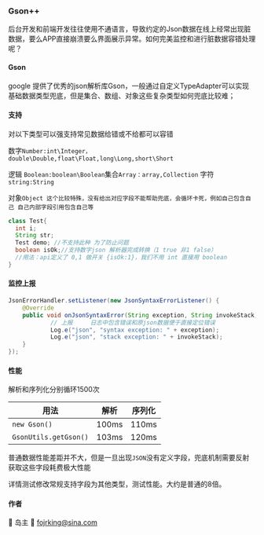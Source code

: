 ### Gson++

后台开发和前端开发往往使用不通语言，导致约定的Json数据在线上经常出现脏数据，要么APP直接崩溃要么界面展示异常。如何完美监控和进行脏数据容错处理呢？

#### Gson

google 提供了优秀的json解析库Gson，一般通过自定义TypeAdapter可以实现基础数据类型兜底，但是集合、数组、对象这些复杂类型如何兜底比较难；

#### 支持

对以下类型可以强支持常见数据给错或不给都可以容错

数字`Number:int\Integer，double\Double,float\Float,long\Long,short\Short`

逻辑 `Boolean:boolean\Boolean`集合`Array：array,Collection` 字符`string:String`

对象`Object 这个比较特殊，没有给出对应字段不能帮助兜底，会循环卡死，例如自己包含自己 自己内部字段引用包含自己等`

```java
class Test{
  int i;
  String str;
  Test demo; //不支持此种 为了防止问题
  boolean isOk;//支持数字json 解析器完成转换（1 true 非1 false）
  //用法：api定义了 0,1 做开关 {isOk:1}，我们不用 int 直接用 boolean 
}
```



#### 监控上报

```java
JsonErrorHandler.setListener(new JsonSyntaxErrorListener() {
	@Override
    public void onJsonSyntaxError(String exception, String invokeStack) {
        	// 上报     日志中包含错误和原json数据便于直接定位错误
            Log.e("json", "syntax exception: " + exception);
            Log.e("json", "stack exception: " + invokeStack);
    }
});
```

#### 性能

解析和序列化分别循环1500次

| 用法           | 解析  | 序列化 |
| ------------- | ----- | ------ |
| `new Gson()`  | 100ms | 110ms  |
| `GsonUtils.getGson()` | 103ms | 120ms  |

普通数据性能差距并不大，但是一旦出现`JSON`没有定义字段，兜底机制需要反射获取这些字段耗费极大性能

详情测试修改常规支持字段为其他类型，测试性能。大约是普通的8倍。

#### 作者

:man: 岛主                                 	:e-mail:  fojrking@sina.com

